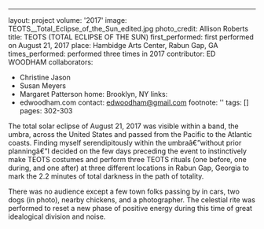 ---
layout: project
volume: '2017'
image: TEOTS__Total_Eclipse_of_the_Sun_edited.jpg
photo_credit: Allison Roberts
title: TEOTS (TOTAL ECLIPSE OF THE SUN)
first_performed: first performed on August 21, 2017
place: Hambidge Arts Center, Rabun Gap, GA
times_performed: performed three times in 2017
contributor: ED WOODHAM
collaborators:
- Christine Jason
- Susan Meyers
- Margaret Patterson
home: Brooklyn, NY
links:
- edwoodham.com
contact: edwoodham@gmail.com
footnote: ''
tags: []
pages: 302-303



The total solar eclipse of August 21, 2017 was visible within a band, the umbra, across the United States and passed from the Pacific to the Atlantic coasts. Finding myself serendipitously within the umbraâ€”without prior planningâ€”I decided on the few days preceding the event to instinctively make TEOTS costumes and perform three TEOTS rituals (one before, one during, and one after) at three different locations in Rabun Gap, Georgia to mark the 2.2 minutes of total darkness in the path of totality.

There was no audience except a few town folks passing by in cars, two dogs (in photo), nearby chickens, and a photographer. The celestial rite was performed to reset a new phase of positive energy during this time of great idealogical division and noise.

